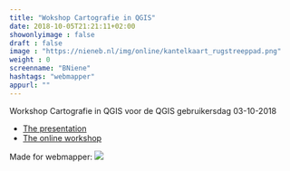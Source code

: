 ```yaml
---
title: "Wokshop Cartografie in QGIS"
date: 2018-10-05T21:21:11+02:00
showonlyimage : false
draft : false
image : "https://nieneb.nl/img/online/kantelkaart_rugstreeppad.png"
weight : 0
screenname: "BNiene"
hashtags: "webmapper"
appurl: ""
---
```



Workshop Cartografie in QGIS voor de QGIS gebruikersdag 03-10-2018

* [The presentation](https://nieneb.github.io/qgis-cartografie/)
* [The online workshop](https://github.com/NieneB/qgis-cartografie)

<!--more-->

Made for webmapper: <a href="https://webmapper.net">![](/img/logo_reverse.svg)</a>
